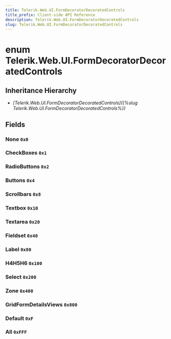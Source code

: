 ```yaml
---
title: Telerik.Web.UI.FormDecoratorDecoratedControls
title_prefix: Client-side API Reference
description: Telerik.Web.UI.FormDecoratorDecoratedControls
slug: Telerik.Web.UI.FormDecoratorDecoratedControls
---
```


# enum Telerik.Web.UI.FormDecoratorDecoratedControls

## Inheritance Hierarchy

* *[Telerik.Web.UI.FormDecoratorDecoratedControls]({%slug Telerik.Web.UI.FormDecoratorDecoratedControls%})*

## Fields

### None `0x0`

### CheckBoxes `0x1`

### RadioButtons `0x2`

### Buttons `0x4`

### Scrollbars `0x8`

### Textbox `0x10`

### Textarea `0x20`

### Fieldset `0x40`

### Label `0x80`

### H4H5H6 `0x100`

### Select `0x200`

### Zone `0x400`

### GridFormDetailsViews `0x800`

### Default `0xF`

### All `0xFFF`


